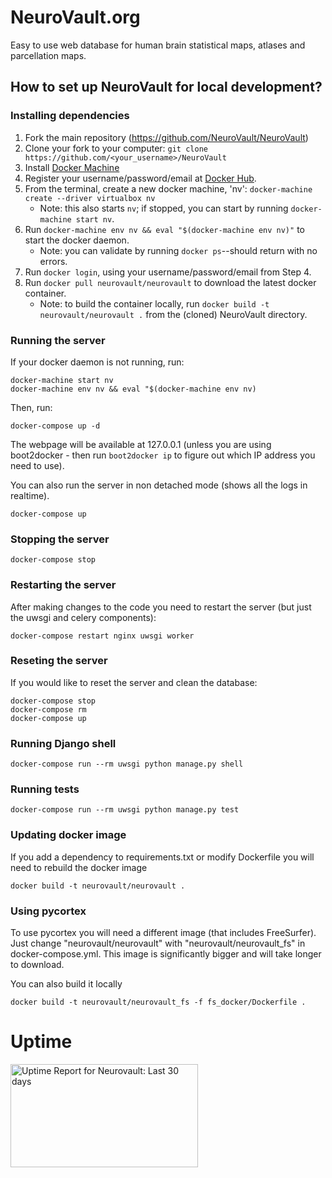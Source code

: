 # NeuroVault.org
Easy to use web database for human brain statistical maps, atlases and parcellation maps.
## How to set up NeuroVault for local development?

### Installing dependencies
1. Fork the main repository (https://github.com/NeuroVault/NeuroVault)
2. Clone your fork to your computer: `git clone https://github.com/<your_username>/NeuroVault`
3. Install [Docker Machine](https://docs.docker.com/machine/install-machine/)
4. Register your username/password/email at [Docker Hub](hub.docker.com).
5. From the terminal, create a new docker machine, 'nv': `docker-machine create --driver virtualbox nv`
   * Note: this also starts `nv`; if stopped, you can start by running `docker-machine start nv`.
6. Run `docker-machine env nv && eval "$(docker-machine env nv)"` to start the docker daemon.
   * Note: you can validate by running `docker ps`--should return with no errors.
7. Run `docker login`, using your username/password/email from Step 4.
8. Run `docker pull neurovault/neurovault` to download the latest docker container.
   * Note: to build the container locally, run `docker build -t neurovault/neurovault .` from the (cloned) NeuroVault directory.


### Running the server

If your docker daemon is not running, run:
```
docker-machine start nv
docker-machine env nv && eval "$(docker-machine env nv)
```

Then, run:
```
docker-compose up -d
```

The webpage will be available at 127.0.0.1 (unless you are using boot2docker - then run `boot2docker ip` to figure out which IP address you need to use).

You can also run the server in non detached mode (shows all the logs in realtime).
```
docker-compose up
```
### Stopping the server
```
docker-compose stop
```
### Restarting the server
After making changes to the code you need to restart the server (but just the uwsgi and celery components):
```
docker-compose restart nginx uwsgi worker
```
### Reseting the server
If you would like to reset the server and clean the database:
```
docker-compose stop
docker-compose rm
docker-compose up
```
### Running Django shell
```
docker-compose run --rm uwsgi python manage.py shell
```
### Running tests
```
docker-compose run --rm uwsgi python manage.py test
```
### Updating docker image
If you add a dependency to requirements.txt or modify Dockerfile you will need to rebuild the docker image
```
docker build -t neurovault/neurovault .
```

### Using pycortex
To use pycortex you will need a different image (that includes FreeSurfer). Just change "neurovault/neurovault" with "neurovault/neurovault_fs" in docker-compose.yml. This image is significantly bigger and will take longer to download.

You can also build it locally
```
docker build -t neurovault/neurovault_fs -f fs_docker/Dockerfile .
```
# Uptime
<a href="http://www.pingdom.com"><img src="https://share.pingdom.com/banners/8bbaa1a5" alt="Uptime Report for Neurovault: Last 30 days" title="Uptime Report for Neurovault: Last 30 days" width="300" height="165" /></a>
